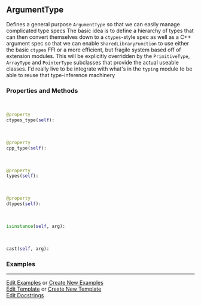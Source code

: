 ## <a id="McUtils.Extensions.ArgumentSignature.ArgumentType">ArgumentType</a>
Defines a general purpose `ArgumentType` so that we can easily manage complicated type specs
The basic idea is to define a hierarchy of types that can then convert themselves down to
a `ctypes`-style spec as well as a C++ argument spec so that we can enable `SharedLibraryFunction`
to use either the basic `ctypes` FFI or a more efficient, but fragile system based off of extension modules.
This will be explicitly overridden by the `PrimitiveType`, `ArrayType` and `PointerType` subclasses that provide
the actual useable classes.
I'd really live to be integrate with what's in the `typing` module to be able to reuse that type-inference machinery

### Properties and Methods
<a id="McUtils.Extensions.ArgumentSignature.ArgumentType.ctypes_type" class="docs-object-method">&nbsp;</a>
```python
@property
ctypes_type(self): 
```

<a id="McUtils.Extensions.ArgumentSignature.ArgumentType.cpp_type" class="docs-object-method">&nbsp;</a>
```python
@property
cpp_type(self): 
```

<a id="McUtils.Extensions.ArgumentSignature.ArgumentType.types" class="docs-object-method">&nbsp;</a>
```python
@property
types(self): 
```

<a id="McUtils.Extensions.ArgumentSignature.ArgumentType.dtypes" class="docs-object-method">&nbsp;</a>
```python
@property
dtypes(self): 
```

<a id="McUtils.Extensions.ArgumentSignature.ArgumentType.isinstance" class="docs-object-method">&nbsp;</a>
```python
isinstance(self, arg): 
```

<a id="McUtils.Extensions.ArgumentSignature.ArgumentType.cast" class="docs-object-method">&nbsp;</a>
```python
cast(self, arg): 
```

### Examples




___

[Edit Examples](https://github.com/McCoyGroup/McUtils/edit/edit/ci/examples/ci/docs/McUtils/Extensions/ArgumentSignature/ArgumentType.md) or 
[Create New Examples](https://github.com/McCoyGroup/McUtils/new/edit/?filename=ci/examples/ci/docs/McUtils/Extensions/ArgumentSignature/ArgumentType.md) <br/>
[Edit Template](https://github.com/McCoyGroup/McUtils/edit/edit/ci/docs/ci/docs/McUtils/Extensions/ArgumentSignature/ArgumentType.md) or 
[Create New Template](https://github.com/McCoyGroup/McUtils/new/edit/?filename=ci/docs/templates/ci/docs/McUtils/Extensions/ArgumentSignature/ArgumentType.md) <br/>
[Edit Docstrings](https://github.com/McCoyGroup/McUtils/edit/edit/McUtils/Extensions/ArgumentSignature.py?message=Update%20Docs)